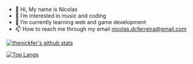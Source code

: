 - 👋 Hi, My name is Nicolas
- 👀 I’m interested in music and coding
- 🌱 I’m currently learning web and game development
- 📫 How to reach me through my email nicolas.dcferreira@gmail.com

[![thenickfer's github stats](https://github-readme-stats.vercel.app/api?username=thenickfer&show_icons=true&theme=radical)](https://github.com/anuraghazra/github-readme-stats)

[![Top Langs](https://github-readme-stats.vercel.app/api/top-langs/?username=thenickfer&theme=radical)](https://github.com/anuraghazra/github-readme-stats)


<!---
thenickfer/thenickfer is a ✨ special ✨ repository because its `README.md` (this file) appears on your GitHub profile.
You can click the Preview link to take a look at your changes.
--->
